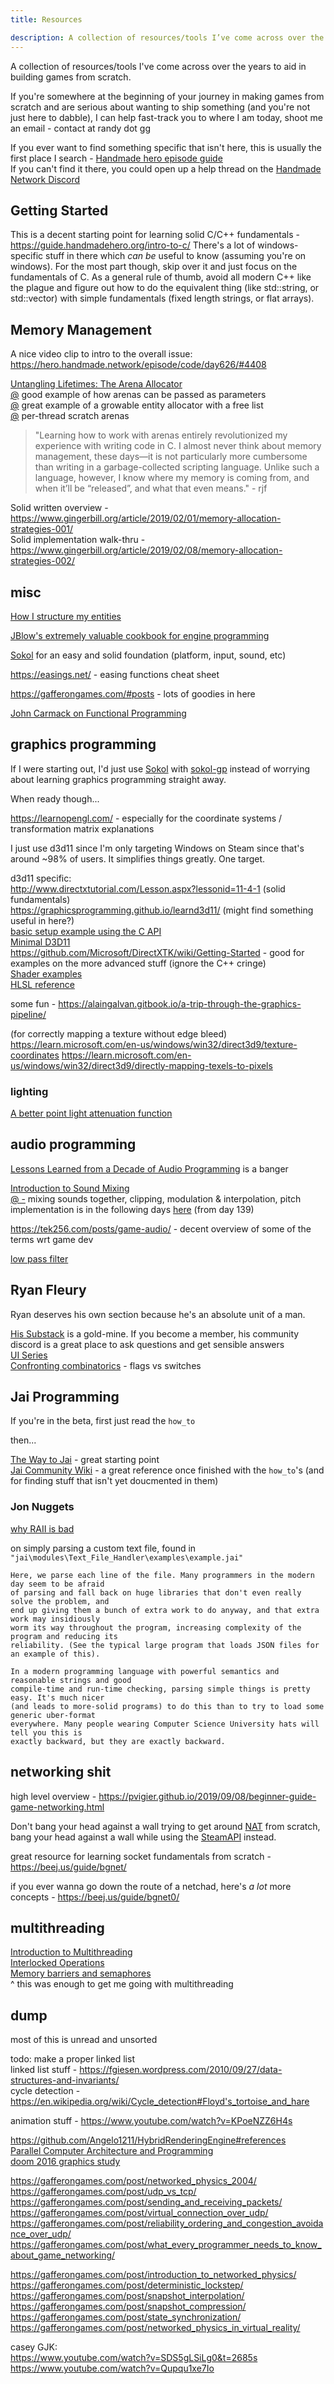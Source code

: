 ```yaml
---
title: Resources

description: A collection of resources/tools I’ve come across over the years to aid in building games from scratch.
---
```


A collection of resources/tools I've come across over the years to aid in building games from scratch.  

If you're somewhere at the beginning of your journey in making games from scratch and are serious about wanting to ship something (and you're not just here to dabble), I can help fast-track you to where I am today, shoot me an email - contact at randy dot gg

If you ever want to find something specific that isn't here, this is usually the first place I search - [Handmade hero episode guide](https://hero.handmade.network/episode/code)  
If you can't find it there, you could open up a help thread on the [Handmade Network Discord](https://handmade.network/)  

## Getting Started
This is a decent starting point for learning solid C/C++ fundamentals - https://guide.handmadehero.org/intro-to-c/
There's a lot of windows-specific stuff in there which *can be* useful to know (assuming you're on windows). For the most part though, skip over it and just focus on the fundamentals of C.
As a general rule of thumb, avoid all modern C++ like the plague and figure out how to do the equivalent thing (like std::string, or std::vector) with simple fundamentals (fixed length strings, or flat arrays).

## Memory Management
A nice video clip to intro to the overall issue: https://hero.handmade.network/episode/code/day626/#4408  

[Untangling Lifetimes: The Arena Allocator](https://www.rfleury.com/p/untangling-lifetimes-the-arena-allocator)  
[@](https://www.rfleury.com/i/70173682/arena-parameterization) good example of how arenas can be passed as parameters  
[@](https://www.rfleury.com/i/70173682/composition-with-more-complex-allocators) great example of a growable entity allocator with a free list  
[@](https://www.rfleury.com/i/70173682/per-thread-scratch-arenas) per-thread scratch arenas  

> "Learning how to work with arenas entirely revolutionized my experience with writing code in C. I almost never think about memory management, these days—it is not particularly more cumbersome than writing in a garbage-collected scripting language. Unlike such a language, however, I know where my memory is coming from, and when it’ll be “released”, and what that even means." - rjf

Solid written overview - https://www.gingerbill.org/article/2019/02/01/memory-allocation-strategies-001/  
Solid implementation walk-thru - https://www.gingerbill.org/article/2019/02/08/memory-allocation-strategies-002/  

## misc

[How I structure my entities](https://youtu.be/UolgW-Ff4bA)

[JBlow's extremely valuable cookbook for engine programming](https://www.youtube.com/playlist?list=PLmV5I2fxaiCI9IAdFmGChKbIbenqRMi6Z)  

[Sokol](https://github.com/floooh/sokol) for an easy and solid foundation (platform, input, sound, etc)  

https://easings.net/ - easing functions cheat sheet  

https://gafferongames.com/#posts - lots of goodies in here  

[John Carmack on Functional Programming](http://sevangelatos.com/john-carmack-on/)  

## graphics programming
If I were starting out, I'd just use [Sokol](https://github.com/floooh/sokol) with [sokol-gp](https://github.com/edubart/sokol_gp) instead of worrying about learning graphics programming straight away.  

When ready though...  

https://learnopengl.com/ - especially for the coordinate systems / transformation matrix explanations  

I just use d3d11 since I'm only targeting Windows on Steam since that's around ~98% of users. It simplifies things greatly. One target.  

d3d11 specific:  
http://www.directxtutorial.com/Lesson.aspx?lessonid=11-4-1 (solid fundamentals)  
https://graphicsprogramming.github.io/learnd3d11/ (might find something useful in here?)  
[basic setup example using the C API](https://gist.github.com/mmozeiko/5e727f845db182d468a34d524508ad5f#file-win32_d3d11-c-L4)  
[Minimal D3D11](https://gist.github.com/d7samurai/261c69490cce0620d0bfc93003cd1052)  
https://github.com/Microsoft/DirectXTK/wiki/Getting-Started - good for examples on the more advanced stuff (ignore the C++ cringe)  
[Shader examples](https://github.com/Microsoft/DirectXTK/tree/main/Src/Shaders)  
[HLSL reference](https://learn.microsoft.com/en-us/windows/win32/direct3dhlsl/dx-graphics-hlsl-reference)  
  
some fun - https://alaingalvan.gitbook.io/a-trip-through-the-graphics-pipeline/  

(for correctly mapping a texture without edge bleed)  
https://learn.microsoft.com/en-us/windows/win32/direct3d9/texture-coordinates
https://learn.microsoft.com/en-us/windows/win32/direct3d9/directly-mapping-texels-to-pixels

### lighting
[A better point light attenuation function](https://lisyarus.github.io/blog/graphics/2022/07/30/point-light-attenuation.html)  

## audio programming
[Lessons Learned from a Decade of Audio Programming](https://www.youtube.com/watch?v=Vjm--AqG04Y) is a banger  

[Introduction to Sound Mixing](https://guide.handmadehero.org/code/day139/)  
[@ -](https://guide.handmadehero.org/code/day139/#1834) mixing sounds together, clipping, modulation & interpolation, pitch  
implementation is in the following days [here](https://guide.handmadehero.org/code/) (from day 139)

https://tek256.com/posts/game-audio/ - decent overview of some of the terms wrt game dev  

[low pass filter](https://dobrian.github.io/cmp/topics/filters/lowpassfilter.html)  

## Ryan Fleury
Ryan deserves his own section because he's an absolute unit of a man.  

[His Substack](https://www.rfleury.com/) is a gold-mine. If you become a member, his community discord is a great place to ask questions and get sensible answers  
[UI Series](https://www.rfleury.com/p/ui-series-table-of-contents)  
[Confronting combinatorics](https://www.rfleury.com/i/54162175/confronting-combinatorics) - flags vs switches  

## Jai Programming
If you're in the beta, first just read the `how_to`  

then...  

[The Way to Jai](https://github.com/Ivo-Balbaert/The_Way_to_Jai) - great starting point  
[Jai Community Wiki](https://github.com/Jai-Community/Jai-Community-Library/wiki) - a great reference once finished with the `how_to`'s (and for finding stuff that isn't yet doucmented in them)  

### Jon Nuggets
[why RAII is bad](https://www.youtube.com/watch?v=uZgbKrDEzAs&t=603s)

on simply parsing a custom text file, found in `"jai\modules\Text_File_Handler\examples\example.jai"`
```
Here, we parse each line of the file. Many programmers in the modern day seem to be afraid
of parsing and fall back on huge libraries that don't even really solve the problem, and
end up giving them a bunch of extra work to do anyway, and that extra work may insidiously
worm its way throughout the program, increasing complexity of the program and reducing its
reliability. (See the typical large program that loads JSON files for an example of this).

In a modern programming language with powerful semantics and reasonable strings and good
compile-time and run-time checking, parsing simple things is pretty easy. It's much nicer
(and leads to more-solid programs) to do this than to try to load some generic uber-format
everywhere. Many people wearing Computer Science University hats will tell you this is
exactly backward, but they are exactly backward.
```

## networking shit
high level overview - https://pvigier.github.io/2019/09/08/beginner-guide-game-networking.html  

Don't bang your head against a wall trying to get around [NAT](https://tailscale.com/blog/how-nat-traversal-works/) from scratch, bang your head against a wall while using the [SteamAPI](https://partner.steamgames.com/doc/sdk/api) instead.  

great resource for learning socket fundamentals from scratch - https://beej.us/guide/bgnet/  

if you ever wanna go down the route of a netchad, here's *a lot* more concepts - https://beej.us/guide/bgnet0/

## multithreading
[Introduction to Multithreading](https://guide.handmadehero.org/code/day122)  
[Interlocked Operations](https://guide.handmadehero.org/code/day123/)  
[Memory barriers and semaphores](https://guide.handmadehero.org/code/day124/)  
^ this was enough to get me going with multithreading

## dump
most of this is unread and unsorted  

todo: make a proper linked list  
linked list stuff - https://fgiesen.wordpress.com/2010/09/27/data-structures-and-invariants/  
cycle detection - https://en.wikipedia.org/wiki/Cycle_detection#Floyd's_tortoise_and_hare  

animation stuff - https://www.youtube.com/watch?v=KPoeNZZ6H4s  

https://github.com/Angelo1211/HybridRenderingEngine#references  
[Parallel Computer Architecture and Programming](http://15418.courses.cs.cmu.edu/tsinghua2017/home  )  
[doom 2016 graphics study](https://www.adriancourreges.com/blog/2016/09/09/doom-2016-graphics-study/)  
  

https://gafferongames.com/post/networked_physics_2004/  
https://gafferongames.com/post/udp_vs_tcp/  
https://gafferongames.com/post/sending_and_receiving_packets/  
https://gafferongames.com/post/virtual_connection_over_udp/  
https://gafferongames.com/post/reliability_ordering_and_congestion_avoidance_over_udp/  
https://gafferongames.com/post/what_every_programmer_needs_to_know_about_game_networking/  

https://gafferongames.com/post/introduction_to_networked_physics/  
https://gafferongames.com/post/deterministic_lockstep/  
https://gafferongames.com/post/snapshot_interpolation/  
https://gafferongames.com/post/snapshot_compression/  
https://gafferongames.com/post/state_synchronization/  
https://gafferongames.com/post/networked_physics_in_virtual_reality/  

casey GJK:  
https://www.youtube.com/watch?v=SDS5gLSiLg0&t=2685s  
https://www.youtube.com/watch?v=Qupqu1xe7Io  